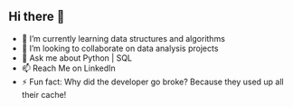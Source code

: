 ## Hi there 👋

- 🌱 I’m currently learning data structures and algorithms
- 👯 I’m looking to collaborate on data analysis projects
- 💬 Ask me about Python | SQL 
- 📫 Reach Me on LinkedIn
- ⚡ Fun fact: Why did the developer go broke? Because they used up all their cache!
